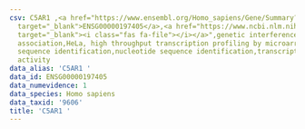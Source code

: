 ```yaml
---
csv: C5AR1 ,<a href="https://www.ensembl.org/Homo_sapiens/Gene/Summary?db=core;g=ENSG00000197405"
  target="_blank">ENSG00000197405</a>,<a href="https://www.ncbi.nlm.nih.gov/pubmed/28369544"
  target="_blank"><i class="fas fa-file"></i></a>",genetic interference,functional
  association,HeLa, high throughput transcription profiling by microarray,nucleotide
  sequence identification,nucleotide sequence identification,transcriptional regulation,up-regulates
  activity
data_alias: 'C5AR1 '
data_id: ENSG00000197405
data_numevidence: 1
data_species: Homo sapiens
data_taxid: '9606'
title: 'C5AR1 '
---
```

